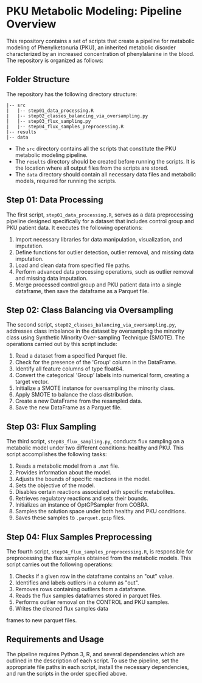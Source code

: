 # PKU Metabolic Modeling: Pipeline Overview

This repository contains a set of scripts that create a pipeline for metabolic modeling of Phenylketonuria (PKU), an inherited metabolic disorder characterized by an increased concentration of phenylalanine in the blood. The repository is organized as follows:

## Folder Structure

The repository has the following directory structure:

```
|-- src
|   |-- step01_data_processing.R
|   |-- step02_classes_balancing_via_oversampling.py
|   |-- step03_flux_sampling.py
|   |-- step04_flux_samples_preprocessing.R
|-- results
|-- data
```

- The `src` directory contains all the scripts that constitute the PKU metabolic modeling pipeline.
- The `results` directory should be created before running the scripts. It is the location where all output files from the scripts are stored.
- The `data` directory should contain all necessary data files and metabolic models, required for running the scripts.

## Step 01: Data Processing 

The first script, `step01_data_processing.R`, serves as a data preprocessing pipeline designed specifically for a dataset that includes control group and PKU patient data. It executes the following operations:

1. Import necessary libraries for data manipulation, visualization, and imputation.
2. Define functions for outlier detection, outlier removal, and missing data imputation.
3. Load and clean data from specified file paths.
4. Perform advanced data processing operations, such as outlier removal and missing data imputation.
5. Merge processed control group and PKU patient data into a single dataframe, then save the dataframe as a Parquet file.

## Step 02: Class Balancing via Oversampling

The second script, `step02_classes_balancing_via_oversampling.py`, addresses class imbalance in the dataset by oversampling the minority class using Synthetic Minority Over-sampling Technique (SMOTE). The operations carried out by this script include:

1. Read a dataset from a specified Parquet file.
2. Check for the presence of the 'Group' column in the DataFrame.
3. Identify all feature columns of type float64.
4. Convert the categorical 'Group' labels into numerical form, creating a target vector.
5. Initialize a SMOTE instance for oversampling the minority class.
6. Apply SMOTE to balance the class distribution.
7. Create a new DataFrame from the resampled data.
8. Save the new DataFrame as a Parquet file.

## Step 03: Flux Sampling

The third script, `step03_flux_sampling.py`, conducts flux sampling on a metabolic model under two different conditions: healthy and PKU. This script accomplishes the following tasks:

1. Reads a metabolic model from a `.mat` file.
2. Provides information about the model.
3. Adjusts the bounds of specific reactions in the model.
4. Sets the objective of the model.
5. Disables certain reactions associated with specific metabolites.
6. Retrieves regulatory reactions and sets their bounds.
7. Initializes an instance of OptGPSampler from COBRA.
8. Samples the solution space under both healthy and PKU conditions.
9. Saves these samples to `.parquet.gzip` files.

## Step 04: Flux Samples Preprocessing

The fourth script, `step04_flux_samples_preprocessing.R`, is responsible for preprocessing the flux samples obtained from the metabolic models. This script carries out the following operations:

1. Checks if a given row in the dataframe contains an "out" value. 
2. Identifies and labels outliers in a column as "out".
3. Removes rows containing outliers from a dataframe.
4. Reads the flux samples dataframes stored in parquet files.
5. Performs outlier removal on the CONTROL and PKU samples.
6. Writes the cleaned flux samples data

frames to new parquet files.

## Requirements and Usage

The pipeline requires Python 3, R, and several dependencies which are outlined in the description of each script. To use the pipeline, set the appropriate file paths in each script, install the necessary dependencies, and run the scripts in the order specified above.